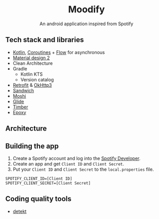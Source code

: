 <h1 align="center">Moodify</h1>
<p align="center">An android application inspired from Spotify</p>

## Tech stack and libraries
- [Kotlin](https://kotlinlang.org/docs/home.html), [Coroutines](https://github.com/Kotlin/kotlinx.coroutines) + [Flow](https://kotlinlang.org/api/kotlinx.coroutines/kotlinx-coroutines-core/kotlinx.coroutines.flow/) for asynchronous
- [Material design 2](https://m2.material.io/design)
- Clean Architecture
- Gradle
  - Kotlin KTS
  - Version catalog
- [Retrofit](https://github.com/square/retrofit) & [OkHttp3](https://github.com/square/okhttp)
- [Sandwich](https://github.com/skydoves/sandwich)
- [Moshi](https://github.com/square/moshi)
- [Glide](https://github.com/bumptech/glide)
- [Timber](https://github.com/JakeWharton/timber)
- [Epoxy](https://github.com/airbnb/epoxy)

## Architecture

## Building the app
1. Create a Spotify account and log into the [Spotify Developer](https://developer.spotify.com).
2. Create an app and get `Client ID` and `Client Secret`.
3. Put your `Client ID` and `Client Secret` to the `local.properties` file.
```properties
SPOTIFY_CLIENT_ID=[Client ID]
SPOTIFY_CLIENT_SECRET=[Client Secret]
```

## Coding quality tools
- [detekt](https://github.com/detekt/detekt)
